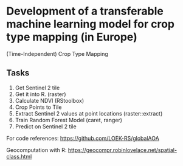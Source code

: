 # Development of a transferable machine learning model for crop type mapping (in Europe)

(Time-Independent) Crop Type Mapping




## Tasks

1. Get Sentinel 2 tile
2. Get it into R. (raster)
3. Calculate NDVI (RStoolbox)
4. Crop Points to Tile
5. Extract Sentinel 2 values at point locations (raster::extract)
6. Train Random Forest Model (caret, ranger)
7. Predict on Sentinel 2 tile



For code references: https://github.com/LOEK-RS/globalAOA

Geocomputation with R: https://geocompr.robinlovelace.net/spatial-class.html







